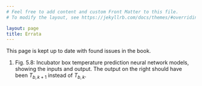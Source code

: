 ```yaml
---
# Feel free to add content and custom Front Matter to this file.
# To modify the layout, see https://jekyllrb.com/docs/themes/#overriding-theme-defaults

layout: page
title: Errata
---
```


This page is kept up to date with found issues in the book.

1. Fig. 5.8: Incubator box temperature prediction neural network models, showing the
inputs and output. The output on the right should have been $T_{b,k+1}$ instead of $T_{b,k}$.
